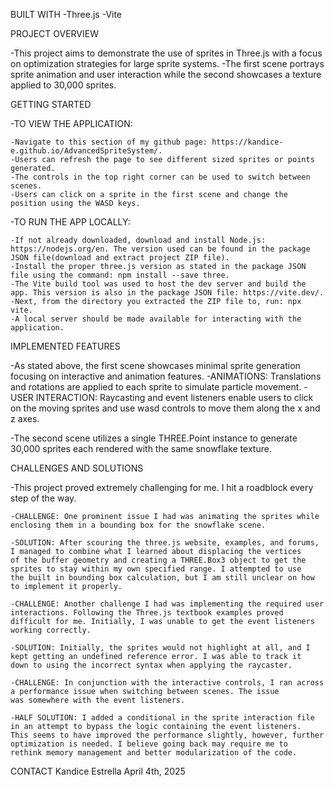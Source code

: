 BUILT WITH
-Three.js
-Vite

PROJECT OVERVIEW

-This project aims to demonstrate the use of sprites in Three.js with a focus on optimization strategies for large sprite systems. 
-The first scene portrays sprite animation and user interaction while the second showcases a texture applied to 30,000 sprites.

GETTING STARTED 

-TO VIEW THE APPLICATION: 

    -Navigate to this section of my github page: https://kandice-e.github.io/AdvancedSpriteSystem/.
    -Users can refresh the page to see different sized sprites or points generated.
    -The controls in the top right corner can be used to switch between scenes.
    -Users can click on a sprite in the first scene and change the position using the WASD keys.

-TO RUN THE APP LOCALLY:

    -If not already downloaded, download and install Node.js: https://nodejs.org/en. The version used can be found in the package JSON file(download and extract project ZIP file).
    -Install the proper three.js version as stated in the package JSON file using the command: npm install --save three.
    -The Vite build tool was used to host the dev server and build the app. This version is also in the package JSON file: https://vite.dev/.
    -Next, from the directory you extracted the ZIP file to, run: npx vite.
    -A local server should be made available for interacting with the application.

IMPLEMENTED FEATURES

-As stated above, the first scene showcases minimal sprite generation focusing on interactive and animation features.
    -ANIMATIONS: Translations and rotations are applied to each sprite to simulate particle movement.
    -USER INTERACTION: Raycasting and event listeners enable users to click on the moving sprites and use wasd controls to move them along the x and z axes.
    
-The second scene utilizes a single THREE.Point instance to generate 30,000 sprites each rendered with the same snowflake texture.

CHALLENGES AND SOLUTIONS

-This project proved extremely challenging for me. I hit a roadblock every step of the way.

    -CHALLENGE: One prominent issue I had was animating the sprites while enclosing them in a bounding box for the snowflake scene.
    
    -SOLUTION: After scouring the three.js website, examples, and forums, I managed to combine what I learned about displacing the vertices
    of the buffer geometry and creating a THREE.Box3 object to get the sprites to stay within my own specified range. I attempted to use
    the built in bounding box calculation, but I am still unclear on how to implement it properly.
    
    -CHALLENGE: Another challenge I had was implementing the required user interactions. Following the Three.js textbook examples proved
    difficult for me. Initially, I was unable to get the event listeners working correctly.
    
    -SOLUTION: Initially, the sprites would not highlight at all, and I kept getting an undefined reference error. I was able to track it
    down to using the incorrect syntax when applying the raycaster.
    
    -CHALLENGE: In conjunction with the interactive controls, I ran across a performance issue when switching between scenes. The issue
    was somewhere with the event listeners.
    
    -HALF SOLUTION: I added a conditional in the sprite interaction file in an attempt to bypass the logic containing the event listeners.
    This seems to have improved the performance slightly, however, further optimization is needed. I believe going back may require me to
    rethink memory management and better modularization of the code.

CONTACT Kandice Estrella April 4th, 2025
